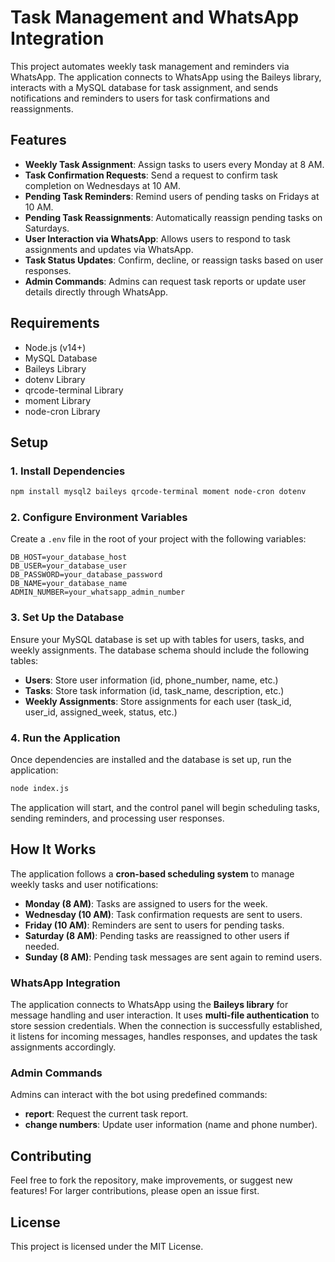 # Task Management and WhatsApp Integration

This project automates weekly task management and reminders via WhatsApp. The application connects to WhatsApp using the Baileys library, interacts with a MySQL database for task assignment, and sends notifications and reminders to users for task confirmations and reassignments.

## Features
- **Weekly Task Assignment**: Assign tasks to users every Monday at 8 AM.
- **Task Confirmation Requests**: Send a request to confirm task completion on Wednesdays at 10 AM.
- **Pending Task Reminders**: Remind users of pending tasks on Fridays at 10 AM.
- **Pending Task Reassignments**: Automatically reassign pending tasks on Saturdays.
- **User Interaction via WhatsApp**: Allows users to respond to task assignments and updates via WhatsApp.
- **Task Status Updates**: Confirm, decline, or reassign tasks based on user responses.
- **Admin Commands**: Admins can request task reports or update user details directly through WhatsApp.

## Requirements

- Node.js (v14+)
- MySQL Database
- Baileys Library
- dotenv Library
- qrcode-terminal Library
- moment Library
- node-cron Library

## Setup

### 1. Install Dependencies

```bash
npm install mysql2 baileys qrcode-terminal moment node-cron dotenv
```

### 2. Configure Environment Variables

Create a `.env` file in the root of your project with the following variables:

```env
DB_HOST=your_database_host
DB_USER=your_database_user
DB_PASSWORD=your_database_password
DB_NAME=your_database_name
ADMIN_NUMBER=your_whatsapp_admin_number
```

### 3. Set Up the Database

Ensure your MySQL database is set up with tables for users, tasks, and weekly assignments. The database schema should include the following tables:

- **Users**: Store user information (id, phone_number, name, etc.)
- **Tasks**: Store task information (id, task_name, description, etc.)
- **Weekly Assignments**: Store assignments for each user (task_id, user_id, assigned_week, status, etc.)

### 4. Run the Application

Once dependencies are installed and the database is set up, run the application:

```bash
node index.js
```

The application will start, and the control panel will begin scheduling tasks, sending reminders, and processing user responses.

## How It Works

The application follows a **cron-based scheduling system** to manage weekly tasks and user notifications:
- **Monday (8 AM)**: Tasks are assigned to users for the week.
- **Wednesday (10 AM)**: Task confirmation requests are sent to users.
- **Friday (10 AM)**: Reminders are sent to users for pending tasks.
- **Saturday (8 AM)**: Pending tasks are reassigned to other users if needed.
- **Sunday (8 AM)**: Pending task messages are sent again to remind users.

### WhatsApp Integration

The application connects to WhatsApp using the **Baileys library** for message handling and user interaction. It uses **multi-file authentication** to store session credentials. When the connection is successfully established, it listens for incoming messages, handles responses, and updates the task assignments accordingly.

### Admin Commands

Admins can interact with the bot using predefined commands:
- **report**: Request the current task report.
- **change numbers**: Update user information (name and phone number).

## Contributing

Feel free to fork the repository, make improvements, or suggest new features! For larger contributions, please open an issue first.

## License

This project is licensed under the MIT License.
